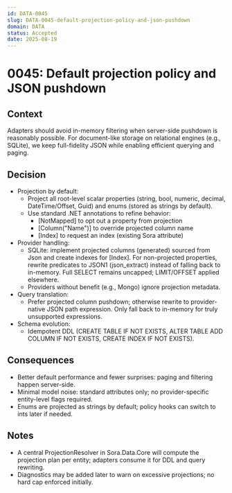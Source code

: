 ```yaml
---
id: DATA-0045
slug: DATA-0045-default-projection-policy-and-json-pushdown
domain: DATA
status: Accepted
date: 2025-08-19
---
```


# 0045: Default projection policy and JSON pushdown


## Context
Adapters should avoid in-memory filtering when server-side pushdown is reasonably possible. For document-like storage on relational engines (e.g., SQLite), we keep full-fidelity JSON while enabling efficient querying and paging.

## Decision
- Projection by default:
  - Project all root-level scalar properties (string, bool, numeric, decimal, DateTime/Offset, Guid) and enums (stored as strings by default).
  - Use standard .NET annotations to refine behavior:
    - [NotMapped] to opt out a property from projection
    - [Column("Name")] to override projected column name
    - [Index] to request an index (existing Sora attribute)
- Provider handling:
  - SQLite: implement projected columns (generated) sourced from Json and create indexes for [Index]. For non-projected properties, rewrite predicates to JSON1 (json_extract) instead of falling back to in-memory. Full SELECT remains uncapped; LIMIT/OFFSET applied elsewhere.
  - Providers without benefit (e.g., Mongo) ignore projection metadata.
- Query translation:
  - Prefer projected column pushdown; otherwise rewrite to provider-native JSON path expression. Only fall back to in-memory for truly unsupported expressions.
- Schema evolution:
  - Idempotent DDL (CREATE TABLE IF NOT EXISTS, ALTER TABLE ADD COLUMN IF NOT EXISTS, CREATE INDEX IF NOT EXISTS).

## Consequences
- Better default performance and fewer surprises: paging and filtering happen server-side.
- Minimal model noise: standard attributes only; no provider-specific entity-level flags required.
- Enums are projected as strings by default; policy hooks can switch to ints later if needed.

## Notes
- A central ProjectionResolver in Sora.Data.Core will compute the projection plan per entity; adapters consume it for DDL and query rewriting.
- Diagnostics may be added later to warn on excessive projections; no hard cap enforced initially.
